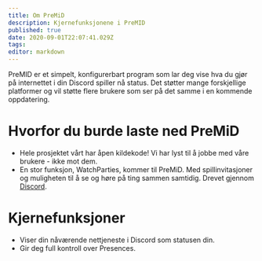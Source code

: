 ```yaml
---
title: Om PreMiD
description: Kjernefunksjonene i PreMID
published: true
date: 2020-09-01T22:07:41.029Z
tags:
editor: markdown
---
```


PreMID er et simpelt, konfigurerbart program som lar deg vise hva du gjør på internettet i din Discord spiller nå status. Det støtter mange forskjellige platformer og vil støtte flere brukere som ser på det samme i en kommende oppdatering.

# Hvorfor du burde laste ned PreMiD
- Hele prosjektet vårt har åpen kildekode! Vi har lyst til å jobbe med våre brukere - ikke mot dem.
- En stor funksjon, WatchParties, kommer til PreMiD. Med spillinvitasjoner og muligheten til å se og høre på ting sammen samtidig. Drevet gjennom [Discord](https://discordapp.com/).

# Kjernefunksjoner
- Viser din nåværende nettjeneste i Discord som statusen din.
- Gir deg full kontroll over Presences.